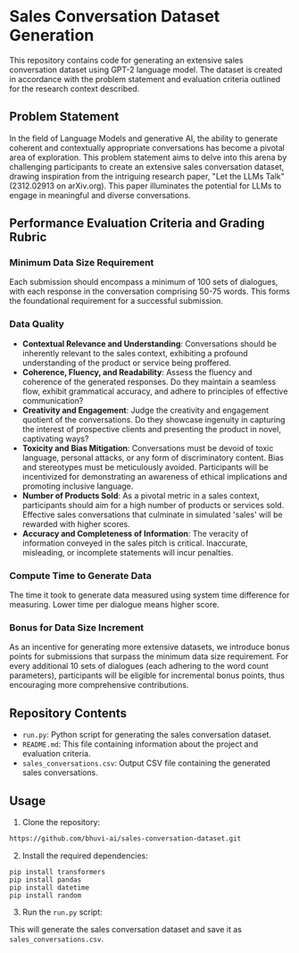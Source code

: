 # Sales Conversation Dataset Generation

This repository contains code for generating an extensive sales conversation dataset using GPT-2 language model. The dataset is created in accordance with the problem statement and evaluation criteria outlined for the research context described.

## Problem Statement

In the field of Language Models and generative AI, the ability to generate coherent and contextually appropriate conversations has become a pivotal area of exploration. This problem statement aims to delve into this arena by challenging participants to create an extensive sales conversation dataset, drawing inspiration from the intriguing research paper, "Let the LLMs Talk" (2312.02913 on arXiv.org). This paper illuminates the potential for LLMs to engage in meaningful and diverse conversations.

## Performance Evaluation Criteria and Grading Rubric

### Minimum Data Size Requirement
Each submission should encompass a minimum of 100 sets of dialogues, with each response in the conversation comprising 50-75 words. This forms the foundational requirement for a successful submission.

### Data Quality
- **Contextual Relevance and Understanding**: Conversations should be inherently relevant to the sales context, exhibiting a profound understanding of the product or service being proffered.
- **Coherence, Fluency, and Readability**: Assess the fluency and coherence of the generated responses. Do they maintain a seamless flow, exhibit grammatical accuracy, and adhere to principles of effective communication?
- **Creativity and Engagement**: Judge the creativity and engagement quotient of the conversations. Do they showcase ingenuity in capturing the interest of prospective clients and presenting the product in novel, captivating ways?
- **Toxicity and Bias Mitigation**: Conversations must be devoid of toxic language, personal attacks, or any form of discriminatory content. Bias and stereotypes must be meticulously avoided. Participants will be incentivized for demonstrating an awareness of ethical implications and promoting inclusive language.
- **Number of Products Sold**: As a pivotal metric in a sales context, participants should aim for a high number of products or services sold. Effective sales conversations that culminate in simulated 'sales' will be rewarded with higher scores.
- **Accuracy and Completeness of Information**: The veracity of information conveyed in the sales pitch is critical. Inaccurate, misleading, or incomplete statements will incur penalties.

### Compute Time to Generate Data
The time it took to generate data measured using system time difference for measuring. Lower time per dialogue means higher score.

### Bonus for Data Size Increment
As an incentive for generating more extensive datasets, we introduce bonus points for submissions that surpass the minimum data size requirement. For every additional 10 sets of dialogues (each adhering to the word count parameters), participants will be eligible for incremental bonus points, thus encouraging more comprehensive contributions.

## Repository Contents

- `run.py`: Python script for generating the sales conversation dataset.
- `README.md`: This file containing information about the project and evaluation criteria.
- `sales_conversations.csv`: Output CSV file containing the generated sales conversations.

## Usage

1. Clone the repository:
```bash
https://github.com/bhuvi-ai/sales-conversation-dataset.git
```

2. Install the required dependencies:
```
pip install transformers
pip install pandas
pip install datetime
pip install random
```

3. Run the `run.py` script:


This will generate the sales conversation dataset and save it as `sales_conversations.csv`.
